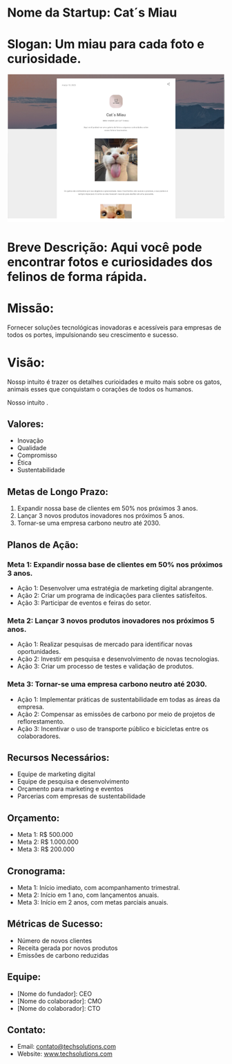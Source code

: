 # Nome da Startup: Cat´s Miau
# Slogan: Um miau para cada foto e curiosidade.

<img src="gatin.png">

# Breve Descrição: Aqui você pode encontrar fotos e curiosidades dos felinos de forma rápida.

# Missão:

Fornecer soluções tecnológicas inovadoras e acessíveis para empresas de todos os portes, impulsionando seu crescimento e sucesso.

# Visão: 
Nossp intuito é trazer os detalhes curioidades e muito mais sobre os gatos, animais esses que conquistam o corações de todos os humanos.

Nosso intuíto .

## Valores:

* Inovação
* Qualidade
* Compromisso
* Ética
* Sustentabilidade

## Metas de Longo Prazo:

1.  Expandir nossa base de clientes em 50% nos próximos 3 anos.
2.  Lançar 3 novos produtos inovadores nos próximos 5 anos.
3.  Tornar-se uma empresa carbono neutro até 2030.

## Planos de Ação:

### Meta 1: Expandir nossa base de clientes em 50% nos próximos 3 anos.

* Ação 1: Desenvolver uma estratégia de marketing digital abrangente.
* Ação 2: Criar um programa de indicações para clientes satisfeitos.
* Ação 3: Participar de eventos e feiras do setor.

### Meta 2: Lançar 3 novos produtos inovadores nos próximos 5 anos.

* Ação 1: Realizar pesquisas de mercado para identificar novas oportunidades.
* Ação 2: Investir em pesquisa e desenvolvimento de novas tecnologias.
* Ação 3: Criar um processo de testes e validação de produtos.

### Meta 3: Tornar-se uma empresa carbono neutro até 2030.

* Ação 1: Implementar práticas de sustentabilidade em todas as áreas da empresa.
* Ação 2: Compensar as emissões de carbono por meio de projetos de reflorestamento.
* Ação 3: Incentivar o uso de transporte público e bicicletas entre os colaboradores.

## Recursos Necessários:

* Equipe de marketing digital
* Equipe de pesquisa e desenvolvimento
* Orçamento para marketing e eventos
* Parcerias com empresas de sustentabilidade

## Orçamento:

* Meta 1: R$ 500.000
* Meta 2: R$ 1.000.000
* Meta 3: R$ 200.000

## Cronograma:

* Meta 1: Início imediato, com acompanhamento trimestral.
* Meta 2: Início em 1 ano, com lançamentos anuais.
* Meta 3: Início em 2 anos, com metas parciais anuais.

## Métricas de Sucesso:

* Número de novos clientes
* Receita gerada por novos produtos
* Emissões de carbono reduzidas

## Equipe:

* \[Nome do fundador]: CEO
* \[Nome do colaborador]: CMO
* \[Nome do colaborador]: CTO

## Contato:

* Email: contato@techsolutions.com
* Website: www.techsolutions.com
